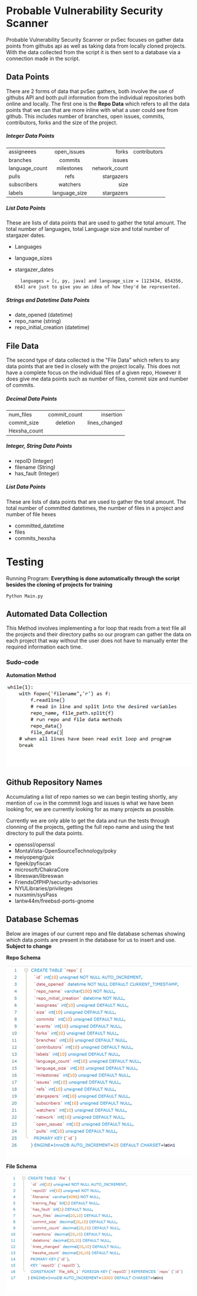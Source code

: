 # Probable Vulnerability Security Scanner

Probable Vulnerability Security Scanner or pvSec focuses on gather data points from githubs api as well as taking
data from locally cloned projects. With the data collected from the script it is then sent to a database via a connection
made in the script.

## Data Points

There are 2 forms of data that pvSec gathers, both involve the use of githubs API and both pull information from the
individual repositories both online and locally. The first one is the **Repo Data** which refers to all the data points
that we can that are more inline with what a user could see from github. This includes number of branches, open issues, commits, contributors, forks and the size of the project. 


##### Integer Data Points

|                 |                  |               |               |
| ----------------|:----------------:| -------------:| -------------:|
| assigneees      | open_issues      | forks         | contributors  |
| branches        | commits          | issues        |               |
| language_count  | milestones       | network_count |               |
| pulls           | refs             | stargazers    |               |
| subscribers     | watchers         | size          |               |
| labels          | language_size    | stargazers    |               |

##### List Data Points

These are lists of data points that are used to gather the total amount. The total number of languages, total Language
size and total number of stargazer dates.

- Languages
- language_sizes
- stargazer_dates

        languages = [c, py, java] and language_size = [123434, 654356, 654] are just to give you an idea of how they'd be represented.

##### Strings and Datetime Data Points

- date_opened (datetime)
- repo_name (string)
- repo_initial_creation (datetime)


## File Data

The second type of data collected is the "File Data" which refers to any data points that are tied in closely with the
project locally. This does not have a complete focus on the individual files of a given repo, However it does give me
data points such as number of files, commit size and number of commits.

##### Decimal Data Points

|               |               |                |
| --------------|:-------------:| --------------:|
| num_files     | commit_count  | insertion      |
| commit_size   | deletion      | lines_changed  |
| Hexsha_count  |               |                |


##### Integer, String Data Points

- repoID (Integer)
- filename (String)
- has_fault (Integer)

##### List Data Points

These are lists of data points that are used to gather the total amount. The total number of committed datetimes, the number of files in a project and number of file hexes

- committed_datetime 
- files
- commits_hexsha


# Testing

Running Program:
**Everything is done automatically through the script besides the cloning of projects for training**

```shell script
Python Main.py
```

## Automated Data Collection

This Method involves implementing a for loop that reads from a text file all the projects and their directory paths so our program can gather the data on each project that way without the user does not have to manually enter the required information each time.

### Sudo-code

**Automation Method**

![sudo-code](screenshots/sudocode.PNG)

## Github Repository Names

Accumulating a list of repo names so we can begin testing shortly, any mention of `cve` in the commmit logs  and issues is what we have been looking for, we are currently looking for as many projects as possible.

Currently we are only able to get the data and run the tests through clonning of the projects, getting the full repo name and using the test directory to pull the data points.

- openssl/openssl
- MontaVista-OpenSourceTechnology/poky
- meiyopeng/guix
- fgeek/pyfiscan
- microsoft/ChakraCore
- libreswan/libreswan
- FriendsOfPHP/security-advisories
- NYULibraries/privileges
- nuxsmin/sysPass
- lantw44m/freebsd-ports-gnome


## Database Schemas

Below are images of our current repo and file database schemas showing which data points are present in the database
for us to insert and use. **Subject to change**

**Repo Schema**

![repo-schema](screenshots/repo.PNG)

**File Schema**

![file-schema](screenshots/file.PNG)

